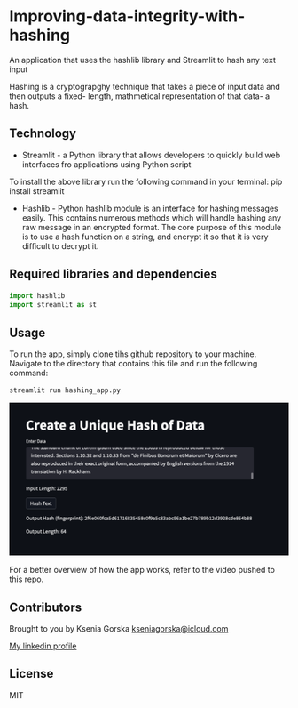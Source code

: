 # Improving-data-integrity-with-hashing
An application that uses the hashlib library and Streamlit to hash any text input

Hashing is a cryptograpghy technique that takes a piece of input data and then outputs a fixed- length, mathmetical representation of that data- a hash. 

## Technology
* Streamlit - a Python library that allows developers to quickly build web interfaces fro applications using Python script

To install the above library run the following command in your terminal:
pip install streamlit 

* Hashlib - Python hashlib module is an interface for hashing messages easily. This contains numerous methods which will handle hashing any raw message in an encrypted format. The core purpose of this module is to use a hash function on a string, and encrypt it so that it is very difficult to decrypt it.

## Required libraries and dependencies 

``` python
import hashlib
import streamlit as st
```

## Usage 

To run the app, simply clone tihs github repository to your machine. Navigate to the directory that contains this file and run the following command:

```python
streamlit run hashing_app.py
```
![image1](usage.png)

For a better overview of how the app works, refer to the video pushed to this repo.

## Contributors
Brought to you by Ksenia Gorska
  kseniagorska@icloud.com 

[My linkedin profile](https://www.linkedin.com/in/ksenia-gorska/)

## License

MIT
